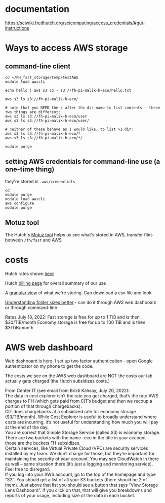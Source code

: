 # documentation

https://sciwiki.fredhutch.org/scicomputing/access_credentials/#gui-instructions

# Ways to access AWS storage

## command-line client
```
cd ~/FH_fast_storage/temp/testAWS
module load awscli

echo hello | aws s3 cp - s3://fh-pi-malik-h-eco/hello.txt

aws s3 ls s3://fh-pi-malik-h-eco/

# note that you NEED the / after the dir name to list contents - these two things are different:
aws s3 ls s3://fh-pi-malik-h-eco/user
aws s3 ls s3://fh-pi-malik-h-eco/user/

# neither of these behave as I would like, to list >1 dir:
aws s3 ls s3://fh-pi-malik-h-eco/*
aws s3 ls s3://fh-pi-malik-h-eco/*/

module purge
```

## setting AWS credentials for command-line use (a one-time thing)

they're stored in `.aws/credentials`
```
cd 
module purge
module load awscli
aws configure
module purge
```

## Motuz tool 

The Hutch's [Motuz tool](https://motuz.fredhutch.org) helps us see what's stored in AWS, transfer files between `/fh/fast` and AWS

# costs

Hutch rates shown [here](https://centernet.fredhutch.org/cn/u/center-it/scicomp/data-resource.html)

Hutch [billing page](https://grafana.fredhutch.org/d/dy5I3SIMk/data-core-storage-usage?orgId=1&var-storage_type=All&var-identifier=malik_h&var-division=All) for overall summary of our use

A [granular view](https://storage-hotspots.fhcrc.org) of what we're storing. Can download a csv file and look.


[Understanding folder sizes better](https://bobbyhadz.com/blog/aws-s3-get-folder-size) - can do it through AWS web dashboard or through command-line

Rates July 18, 2022:
Fast storage is free for up to 1 TiB and is then $30/TiB/month
Economy storage is free for up to 100 TiB and is then $3/TiB/month


# AWS web dashboard

Web dashboard is [here](https://us-west-2.console.aws.amazon.com/console/home?nc2=h_ct&region=us-west-2&src=header-signin#).  I set up two factor authentication - open Google authenticator on my phone to get the code.

The costs we see on the AWS web dashboard are NOT the costs our lab actually gets charged (the Hutch subsidizes costs.)

From Center IT (see email from Brikti Kahsay, July 20, 2022):  
The data in cost explorer isn’t the rate you get charged, that’s the rate AWS charges to FH (which gets paid from CIT’s budget and then we recoup a portion of that through chargebacks).  
CIT does chargebacks at a subsidized rate for economy storage ($3/TB/month). While Cost Explorer is useful to broadly understand where costs are incurring, it’s not useful for understanding how much you will pay at the end of the day.  
You are correct that Simple Storage Service (called S3) is economy storage. There are two buckets with the name -eco in the title in your account – those are the buckets FH subsidizes.  
Certain services, like Virtual Private Cloud (VPC) are security services installed by my team. We don’t charge for those, but they’re important for maintaining the security of your account. You may see CloudWatch in there as well – same situation there (it’s just a logging and monitoring service). Feel free to disregard.  
If you log into your AWS account, go to the top of the homepage and type “S3”. You should get a list of all your S3 buckets (there should be 2 of them). Just above that list you should see a button that says “View Storage Lens Dashboard”. If you click on that, that will give you breakdowns and reports of your usage, including size of the data in each bucket.
 